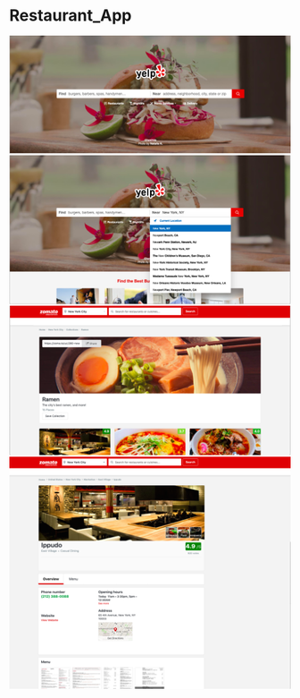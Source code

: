 # Restaurant_App

![Image](https://github.com/KeigoAlexTanaka/Restaurant_App/blob/master/src/assets/img01.png?raw=true)
![Image](https://github.com/KeigoAlexTanaka/Restaurant_App/blob/master/src/assets/img02.png?raw=true)
![Image](https://github.com/KeigoAlexTanaka/Restaurant_App/blob/master/src/assets/img03.png?raw=true)
![Image](https://github.com/KeigoAlexTanaka/Restaurant_App/blob/master/src/assets/img04.png?raw=true)